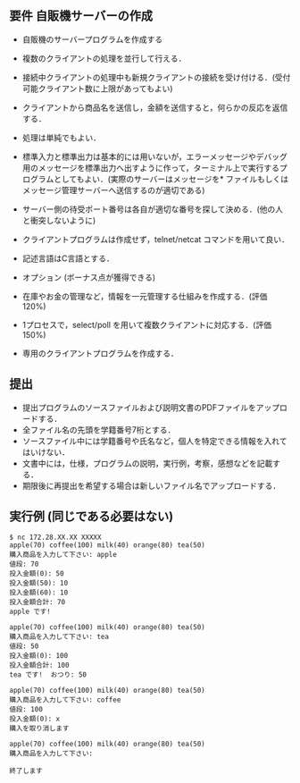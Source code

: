## 要件 自販機サーバーの作成

* 自販機のサーバープログラムを作成する
* 複数のクライアントの処理を並行して行える．
* 接続中クライアントの処理中も新規クライアントの接続を受け付ける．(受付可能クライアント数に上限があってもよい)
* クライアントから商品名を送信し，金額を送信すると，何らかの反応を返信する．
* 処理は単純でもよい．
* 標準入力と標準出力は基本的には用いないが，エラーメッセージやデバッグ用のメッセージを標準出力へ出すように作って，ターミナル上で実行するプログラムとしてもよい．(実際のサーバーはメッセージを* ファイルもしくはメッセージ管理サーバーへ送信するのが適切である)
* サーバー側の待受ポート番号は各自が適切な番号を探して決める．(他の人と衝突しないように)
* クライアントプログラムは作成せず，telnet/netcat コマンドを用いて良い．

* 記述言語はC言語とする．
* オプション (ボーナス点が獲得できる)
* 在庫やお金の管理など，情報を一元管理する仕組みを作成する．(評価 120%)
* 1プロセスで，select/poll を用いて複数クライアントに対応する．(評価 150%)
* 専用のクライアントプログラムを作成する．
## 提出
* 提出プログラムのソースファイルおよび説明文書のPDFファイルをアップロードする．
* 全ファイル名の先頭を学籍番号7桁とする．
* ソースファイル中には学籍番号や氏名など，個人を特定できる情報を入れてはいけない．
* 文書中には，仕様，プログラムの説明，実行例，考察，感想などを記載する．
* 期限後に再提出を希望する場合は新しいファイル名でアップロードする．


## 実行例 (同じである必要はない)
```
$ nc 172.28.XX.XX XXXXX
apple(70) coffee(100) milk(40) orange(80) tea(50)
購入商品を入力して下さい: apple
値段: 70
投入金額(0): 50
投入金額(50): 10
投入金額(60): 10
投入金額合計: 70
apple です!

apple(70) coffee(100) milk(40) orange(80) tea(50)
購入商品を入力して下さい: tea
値段: 50
投入金額(0): 100
投入金額合計: 100
tea です!  おつり: 50

apple(70) coffee(100) milk(40) orange(80) tea(50)
購入商品を入力して下さい: coffee
値段: 100
投入金額(0): x
購入を取り消します

apple(70) coffee(100) milk(40) orange(80) tea(50)
購入商品を入力して下さい:

終了します
```
